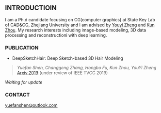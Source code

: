 ## INTRODUCTIOIN

I am a Ph.d candidate focusing on CG(computer graphics) at State Key Lab of CAD&CG, Zhejiang University and I am advised by [Youyi Zheng](http://www.youyizheng.net/) and [Kun Zhou](http://kunzhou.net/).
My research interests including image-based modeling, 3D data processing and reconstructioni with deep learning.

### PUBLICATION

- DeepSketchHair: Deep Sketch-based 3D Hair Modeling
> *Yuefan Shen, Changgeng Zhang, Hongbo Fu, Kun Zhou, YouYi Zheng*
[Arxiv 2019](https://arxiv.org/abs/1908.07198) (under review of IEEE TVCG 2019)

*Waiting for update*

### CONTACT

yuefanshen@outlook.com
